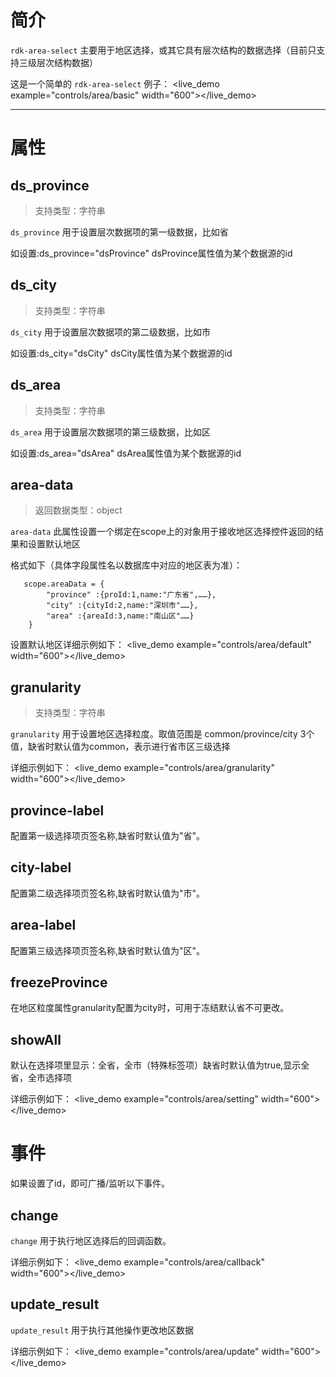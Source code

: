 <rdk-area-select></rdk-area-select>

# 简介 #

`rdk-area-select` 主要用于地区选择，或其它具有层次结构的数据选择（目前只支持三级层次结构数据）


这是一个简单的 `rdk-area-select` 例子：
<live_demo example="controls/area/basic" width="600"></live_demo>

---
# 属性 #
## ds_province ##
> 支持类型：字符串

`ds_province` 用于设置层次数据项的第一级数据，比如省

 如设置:ds_province="dsProvince" dsProvince属性值为某个数据源的id

## ds_city ##
> 支持类型：字符串

`ds_city` 用于设置层次数据项的第二级数据，比如市

 如设置:ds_city="dsCity" dsCity属性值为某个数据源的id

## ds_area ##
 > 支持类型：字符串

 `ds_area` 用于设置层次数据项的第三级数据，比如区

  如设置:ds_area="dsArea" dsArea属性值为某个数据源的id


## area-data <binding></binding> ##

> 返回数据类型：object

`area-data` 此属性设置一个绑定在scope上的对象用于接收地区选择控件返回的结果和设置默认地区

格式如下（具体字段属性名以数据库中对应的地区表为准）：

       scope.areaData = {
        	"province" :{proId:1,name:"广东省",……},
        	"city" :{cityId:2,name:"深圳市"……},
        	"area" :{areaId:3,name:"南山区"……}
        }

设置默认地区详细示例如下：
<live_demo example="controls/area/default" width="600"></live_demo>

## granularity ##
> 支持类型：字符串

`granularity` 用于设置地区选择粒度。取值范围是 common/province/city 3个值，缺省时默认值为common，表示进行省市区三级选择

详细示例如下：
<live_demo example="controls/area/granularity" width="600"></live_demo>

## province-label ##

配置第一级选择项页签名称,缺省时默认值为"省"。

## city-label ##

配置第二级选择项页签名称,缺省时默认值为"市"。

## area-label ##

配置第三级选择项页签名称,缺省时默认值为"区"。

## freezeProvince ##

在地区粒度属性granularity配置为city时，可用于冻结默认省不可更改。

## showAll ##

默认在选择项里显示：全省，全市（特殊标签项）缺省时默认值为true,显示全省，全市选择项


详细示例如下：
<live_demo example="controls/area/setting" width="600"></live_demo>

# 事件 #

如果设置了id，即可广播/监听以下事件。

## change ##

`change` 用于执行地区选择后的回调函数。

详细示例如下：
<live_demo example="controls/area/callback" width="600"></live_demo>

## update_result ##

`update_result` 用于执行其他操作更改地区数据

详细示例如下：
<live_demo example="controls/area/update" width="600"></live_demo>





